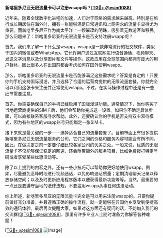 **新喀里多尼亚无限流量卡可以注册wsapp吗？[[TG💪+ @esim1088](https://t.me/s/esim1088)]**

近年来，随着全球数字化进程的加速，人们对于网络的需求越来越高。特别是在旅行或长期居住在海外时，拥有一张能够满足日常通讯和上网需求的流量卡显得尤为重要。而新喀里多尼亚作为南太平洋上一颗璀璨的明珠，吸引着无数游客和移民。那么问题来了：新喀里多尼亚的无限流量卡是否支持注册wsapp呢？

首先，我们来了解一下什么是wsapp。wsapp是一款非常流行的社交软件，类似于国内的微信或者WhatsApp。它允许用户通过互联网进行语音通话、视频聊天、发送文字消息以及分享图片和文件等操作。这款应用在全球范围内都拥有庞大的用户群体，因此很多人在出国前都会考虑如何在国外使用wsapp。

那么，新喀里多尼亚的无限流量卡是否能够满足这些需求呢？答案是肯定的！只要你的手机支持国际漫游，并且选择了合适的运营商提供的无限流量套餐，你就完全可以利用这张卡来注册并正常使用wsapp。不过，在实际操作过程中还是有一些细节需要注意。

首先，你需要确保自己的手机已经启用了国际漫游功能。通常情况下，当你购买了当地运营商提供的SIM卡后，他们会帮助你完成这一设置。如果你不确定具体步骤，可以直接联系客服寻求帮助。此外，还要确认你的手机是否支持双卡双待模式，因为有些地区的wsapp账号只能绑定一张SIM卡。

接下来就是最关键的一步——选择适合自己的流量套餐了。目前市面上有很多提供新喀里多尼亚无限流量服务的公司，它们之间的价格和服务内容可能会有所不同。因此，在做决定之前一定要仔细比较各家公司的优劣之处。一般来说，优质的无限流量卡不仅能够保证稳定的网速，还会附带额外的服务项目，比如免费拨打特定号码或者享受某些优惠活动等。

除了以上提到的内容之外，还有一些小技巧可以帮助你更好地使用wsapp。例如，尽量避免高峰时段进行视频通话，以免影响通话质量；定期清理聊天记录以释放存储空间；以及及时更新应用程序版本以便获得最新功能等等。当然，最重要的一点还是要遵守当地的法律法规，不要滥用wsapp从事任何违法活动。

综上所述，新喀里多尼亚的无限流量卡完全是可以用来注册wsapp的。只要你提前做好充分准备，并且遵循正确的操作流程，就一定能够在异国他乡享受到便捷高效的通讯体验。最后再次提醒大家，如果对这方面还有疑问的话，不妨加入我们的交流群组[[TG💪+ @esim1088](https://t.me/s/esim1088)]，那里有许多专业人士随时准备为你解答各种难题！

[[TG💪+ @esim1088](https://t.me/s/esim1088) ![Image](https://i.postimg.cc/4NQfJmqS/Snipaste-2025-05-13-00-14-12.png)]